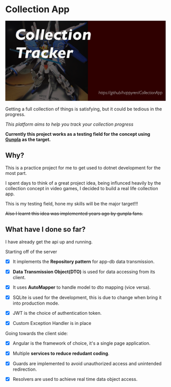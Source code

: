 # Collection App

![Repo Profile Pic](https://github.com/happyren/CollectionApp/blob/master/repository-open-graph-template.png)

Getting a full collection of things is satisfying, but it could be tedious in the progress.

*This platform aims to help you track your collection progress*

**Currently this project works as a testing field for the concept using [Gunpla](https://en.wikipedia.org/wiki/Gundam_model) as the target.**

## Why?

This is a practice project for me to get used to dotnet development for the most part. 

I spent days to think of a great project idea, being influnced heavily by the collection concept in video games, I decided to build a real life collection app.

This is my testing field, hone my skills will be the major target!!!

~~Also I learnt this idea was implemented years ago by gunpla fans.~~

## What have I done so far?

I have already get the api up and running.

Starting off of the server

- [x] It implements the **Repository pattern** for app-db data transmission.

- [x] **Data Transmission Object(DTO)** is used for data accessing from its client.

- [x] It uses **AutoMapper** to handle model to dto mapping (vice versa).

- [x] SQLite is used for the development, this is due to change when bring it into production mode.

- [x] JWT is the choice of authentication token.

- [x] Custom Exception Handler is in place

Going towards the client side:

- [x] Angular is the framework of choice, it's a single page application.

- [x] Multiple **services to reduce redudant coding**.

- [x] Guards are implemented to avoid unauthorized access and unintended redirection.

- [x] Resolvers are used to achieve real time data object access.

